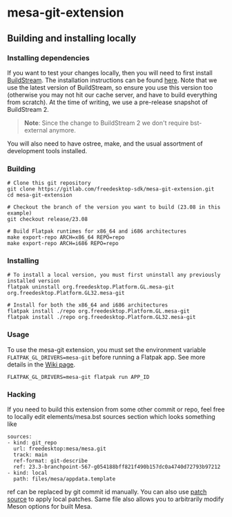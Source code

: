 # mesa-git-extension

## Building and installing locally
### Installing dependencies
If you want to test your changes locally, then you will need to first install [BuildStream](https://buildstream.build). The installation instructions can be found [here](https://buildstream.build/install.html). Note that we use the latest version of BuildStream, so ensure you use this version too (otherwise you may not hit our cache server, and have to build everything from scratch). At the time of writing, we use a pre-release snapshot of BuildStream 2.

> **Note**: Since the change to BuildStream 2 we don't require bst-external anymore.

You will also need to have ostree, make, and the usual assortment of development tools installed.

### Building

```shell
# Clone this git repository
git clone https://gitlab.com/freedesktop-sdk/mesa-git-extension.git
cd mesa-git-extension

# Checkout the branch of the version you want to build (23.08 in this example)
git checkout release/23.08

# Build Flatpak runtimes for x86_64 and i686 architectures
make export-repo ARCH=x86_64 REPO=repo
make export-repo ARCH=i686 REPO=repo
```

### Installing

```shell
# To install a local version, you must first uninstall any previously installed version
flatpak uninstall org.freedesktop.Platform.GL.mesa-git org.freedesktop.Platform.GL32.mesa-git

# Install for both the x86_64 and i686 architectures
flatpak install ./repo org.freedesktop.Platform.GL.mesa-git
flatpak install ./repo org.freedesktop.Platform.GL32.mesa-git
```

### Usage
To use the mesa-git extension, you must set the environment variable `FLATPAK_GL_DRIVERS=mesa-git` before running a Flatpak app. See more details in the [Wiki page](https://gitlab.com/freedesktop-sdk/freedesktop-sdk/-/wikis/mesa-git).

```shell
FLATPAK_GL_DRIVERS=mesa-git flatpak run APP_ID
```

### Hacking
If you need to build this extension from some other commit or repo, feel free to locally edit elements/mesa.bst sources section
which looks something like
```
sources:
- kind: git_repo
  url: freedesktop:mesa/mesa.git
  track: main
  ref-format: git-describe
  ref: 23.3-branchpoint-567-g054188bff821f490b157dc0a4740d72793b97212
- kind: local
  path: files/mesa/appdata.template
```
ref can be replaced by git commit id manually. You can also use
[patch source](https://buildstream.gitlab.io/buildstream/sources/patch.html)
to apply local patches. Same file also allows you to arbitrarily modify Meson options for built Mesa.